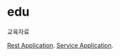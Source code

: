 # edu
교육자료

[Rest Application](http://45.248.73.44/index.php/s/g9YPbTo74EJWaaL).
[Service Application](http://45.248.73.44/index.php/s/tGR9bx65tpMQSir).
